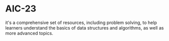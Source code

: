# AIC-23
it's a comprehensive set of resources, including problem solving, to help learners understand the basics of data structures and algorithms, as well as more advanced topics. 
